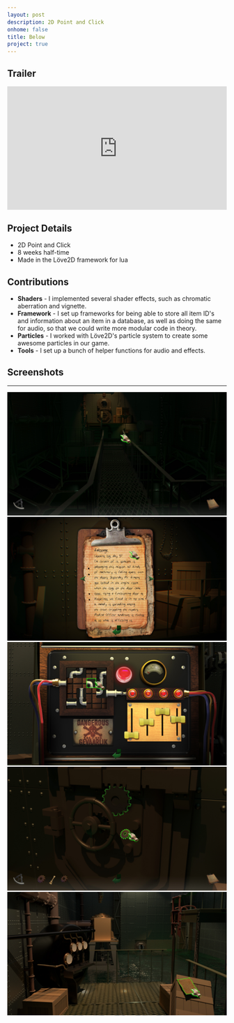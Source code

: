 ```yaml
---
layout: post
description: 2D Point and Click
onhome: false
title: Below
project: true
---
```

## Trailer
<style>.embed-container { position: relative; padding-bottom: 56.25%; height: 0; overflow: hidden; max-width: 100%; } .embed-container iframe, .embed-container object, .embed-container embed { position: absolute; top: 0; left: 0; width: 100%; height: 100%; }</style><div class='embed-container'><iframe src='https://www.youtube.com/embed/x8qRmoPwuxQ' frameborder='0' allowfullscreen></iframe></div>

## Project Details
- 2D Point and Click
- 8 weeks half-time
- Made in the Löve2D framework for lua

## Contributions
- **Shaders** - I implemented several shader effects, such as chromatic aberration and vignette.
- **Framework** - I set up frameworks for being able to store all item ID's and information about an item in a database, as well as doing the same for audio, so that we could write more modular code in theory.
- **Particles** - I worked with Löve2D's particle system to create some awesome particles in our game.
- **Tools** - I set up a bunch of helper functions for audio and effects.

## Screenshots
---
![](../assets/img/Below_Screenshot_01.jpg)
![](../assets/img/Below_Screenshot_02.jpg)
![](../assets/img/Below_Screenshot_03.jpg)
![](../assets/img/Below_Screenshot_04.jpg)
![](../assets/img/Below_Screenshot_05.jpg)